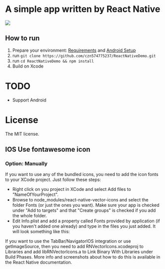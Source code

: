 # A simple app written by React Native
![](./assert/dashboard.png?raw=true)

## How to run
1. Prepare your environment: [Requirements](http://facebook.github.io/react-native/docs/getting-started.html#requirements) and [Android Setup](http://facebook.github.io/react-native/docs/android-setup.html)
2. run `git clone https://github.com/czn574775237/ReactNativeDemo.git`
3. run `cd ReactNativeDemo && npm install`
4. Build on Xcode

# TODO
* Support Android


# License
The MIT license.

## IOS Use fontawesome icon
### Option: Manually

If you want to use any of the bundled icons, you need to add the icon fonts to your XCode project. Just follow these steps:

* Right click on you project in XCode and select Add files to "NameOfYourProject".
* Browse to node_modules/react-native-vector-icons and select the folder Fonts (or just the ones you want). Make sure your app is checked under "Add to targets" and that "Create groups" is checked if you add the whole folder.
* Edit Info.plist and add a property called Fonts provided by application (if you haven't added one already) and type in the files you just added. It will look something like this:

If you want to use the TabBar/NavigatorIOS integration or use getImageSource, then you need to add RNVectorIcons.xcodeproj to Libraries and add libRNVectorIcons.a to Link Binary With Libraries under Build Phases. More info and screenshots about how to do this is available in the React Native documentation.

